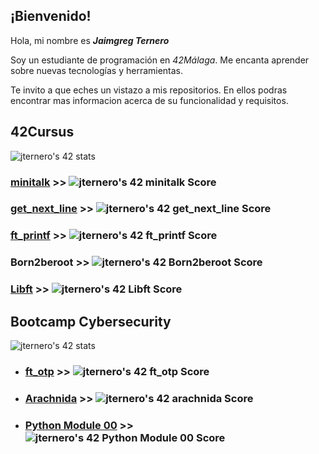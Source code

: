 

## ¡Bienvenido!

Hola, mi nombre es ***Jaimgreg Ternero***

Soy un estudiante de programación en *42Málaga*.
Me encanta aprender sobre nuevas tecnologías y herramientas.

Te invito a que eches un vistazo a mis repositorios. 
En ellos podras encontrar mas informacion acerca de su funcionalidad y requisitos. 



## 42Cursus 



![jternero's 42 stats](https://badge42.vercel.app/api/v2/clhrqm46u003008megvjqftky/stats?cursusId=21&coalitionId=275)

### [minitalk](https://github.com/jternero/minitalk) >> ![jternero's 42 minitalk Score](https://badge42.vercel.app/api/v2/clhrqm46u003008megvjqftky/project/2932085)
### [get_next_line](https://github.com/jternero/get_next_line) >> ![jternero's 42 get_next_line Score](https://badge42.vercel.app/api/v2/clhrqm46u003008megvjqftky/project/2863978)

### [ft_printf](https://github.com/jternero/ft_printf) >> ![jternero's 42 ft_printf Score](https://badge42.vercel.app/api/v2/clhrqm46u003008megvjqftky/project/2837764)

### Born2beroot  >> ![jternero's 42 Born2beroot Score](https://badge42.vercel.app/api/v2/clhrqm46u003008megvjqftky/project/2826608)

### [Libft](https://github.com/jternero/libft) >> ![jternero's 42 Libft Score](https://badge42.vercel.app/api/v2/clhrqm46u003008megvjqftky/project/2793808)


##  
## Bootcamp Cybersecurity

![jternero's 42 stats](https://badge42.vercel.app/api/v2/clhrqm46u003008megvjqftky/stats?cursusId=58&coalitionId=275)

 - ### [ft_otp](https://github.com/jternero/ft_otp)  >> ![jternero's 42 ft_otp Score](https://badge42.vercel.app/api/v2/clhrqm46u003008megvjqftky/project/3077243)


- ### [Arachnida](https://github.com/jternero/arachnida) >> ![jternero's 42 arachnida Score](https://badge42.vercel.app/api/v2/clhrqm46u003008megvjqftky/project/3069988)

- ### [Python Module 00](https://github.com/jternero/pythonmodule00) >>  ![jternero's 42 Python Module 00 Score](https://badge42.vercel.app/api/v2/clhrqm46u003008megvjqftky/project/3061113)
